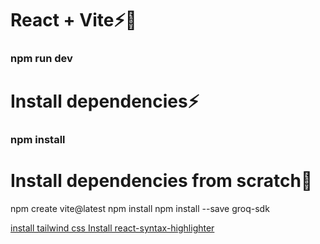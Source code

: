 # React + Vite⚡🚀
<h3 className="text-4xl font-bold">npm run dev</h3>

# Install dependencies⚡
<h3 className="text-4xl font bold">npm install</h3>

# Install dependencies from scratch🚀
<p className="text-2xl font-bold">
npm create vite@latest
    npm install
npm install --save groq-sdk
</p>
<a href="https://tailwindcss.com/docs/guides/vite" className="text-1xl font-bold">install tailwind css </a>
<a href="https://github.com/react-syntax-highlighter/react-syntax-highlighter" className="text-1xl font-bold">Install react-syntax-highlighter</a>